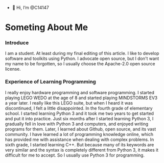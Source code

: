 - 👋 Hi, I’m @C14147
# Someting About Me
### Introduce
I am a student. At least during my final editing of this article. I like to develop software and toolkits using Python. I advocate open source, but I don't want my name to be forgotten, so I usually choose the Apache-2.0 open source license.
### Experience of Learning Programming
I really enjoy hardware programming and software programming. I started playing LEGO WEDO at the age of 8 and started playing MINDSTORMS EV3 a year later. I really like this LEGO suite, but when I heard it was discontinued, I felt a little disappointed. In the fourth grade of elementary school. I started learning Python 3 and it took me two years to get started and put it into practice. Just six months after I started learning Python 3, I gradually fell in love with Python 3 and computers, and enjoyed writing programs for them. Later, I learned about Github, open source, and its vast community. I have learned a lot of programming knowledge online, which has provided me with assistance when dealing with complex problems. In sixth grade, I started learning C++. But because many of its keywords are very similar and the syntax is completely different from Python 3, it makes it difficult for me to accept. So I usually use Python 3 for programming.

<!---
C14147/C14147 is a ✨ special ✨ repository because its `README.md` (this file) appears on your GitHub profile.
You can click the Preview link to take a look at your changes.
--->
